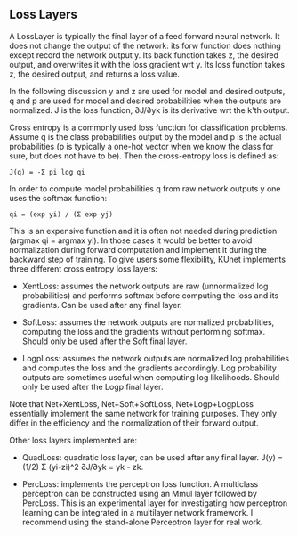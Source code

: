 ## Loss Layers

A LossLayer is typically the final layer of a feed forward neural
network.  It does not change the output of the network: its forw
function does nothing except record the network output y.  Its back
function takes z, the desired output, and overwrites it with the loss
gradient wrt y.  Its loss function takes z, the desired output, and
returns a loss value.

In the following discussion y and z are used for model and desired
outputs, q and p are used for model and desired probabilities when the
outputs are normalized.  J is the loss function, ∂J/∂yk is its
derivative wrt the k'th output.

Cross entropy is a commonly used loss function for classification
problems.  Assume q is the class probabilities output by the model and
p is the actual probabilities (p is typically a one-hot vector when we
know the class for sure, but does not have to be).  Then the
cross-entropy loss is defined as:

    J(q) = -Σ pi log qi

In order to compute model probabilities q from raw network outputs y
one uses the softmax function:

    qi = (exp yi) / (Σ exp yj)

This is an expensive function and it is often not needed during
prediction (argmax qi = argmax yi).  In those cases it would be better
to avoid normalization during forward computation and implement it
during the backward step of training.  To give users some flexibility,
KUnet implements three different cross entropy loss layers:

* XentLoss: assumes the network outputs are raw (unnormalized log
  probabilities) and performs softmax before computing the loss and
  its gradients.  Can be used after any final layer.

* SoftLoss: assumes the network outputs are normalized probabilities,
  computing the loss and the gradients without performing softmax.
  Should only be used after the Soft final layer.

* LogpLoss: assumes the network outputs are normalized log
  probabilities and computes the loss and the gradients accordingly.
  Log probability outputs are sometimes useful when computing log
  likelihoods.  Should only be used after the Logp final layer.

Note that Net+XentLoss, Net+Soft+SoftLoss, Net+Logp+LogpLoss
essentially implement the same network for training purposes.  They
only differ in the efficiency and the normalization of their forward
output.

Other loss layers implemented are:

* QuadLoss: quadratic loss layer, can be used after any final layer.
    J(y) = (1/2) Σ (yi-zi)^2
    ∂J/∂yk = yk - zk.

* PercLoss: implements the perceptron loss function.  A multiclass
  perceptron can be constructed using an Mmul layer followed by
  PercLoss.  This is an experimental layer for investigating how
  perceptron learning can be integrated in a multilayer network
  framework.  I recommend using the stand-alone Perceptron layer for
  real work.